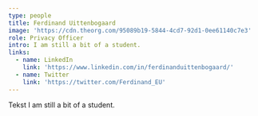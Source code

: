 ```yaml
---
type: people
title: Ferdinand Uittenbogaard
image: 'https://cdn.theorg.com/95089b19-5844-4cd7-92d1-0ee61140c7e3'
role: Privacy Officer
intro: I am still a bit of a student.
links:
  - name: LinkedIn
    link: 'https://www.linkedin.com/in/ferdinanduittenbogaard/'
  - name: Twitter
    link: 'https://twitter.com/Ferdinand_EU'
---
```

Tekst I am still a bit of a student.
